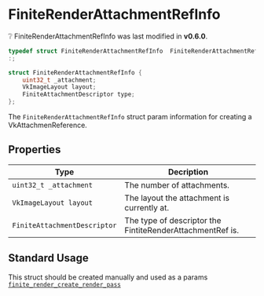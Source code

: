 # FiniteRenderAttachmentRefInfo 

<div class="alert alert-info part text-info">
❔  FiniteRenderAttachmentRefInfo was last modified in <b>v0.6.0</b>.
</div>

```c
typedef struct FiniteRenderAttachmentRefInfo  FiniteRenderAttachmentRefInfo
:;

struct FiniteRenderAttachmentRefInfo {
    uint32_t _attachment;
    VkImageLayout layout;
    FiniteAttachmentDescriptor type;
};


```

The `FiniteRenderAttachmentRefInfo` struct param information for creating a VkAttachmenReference.

## Properties

| Type | Decription |
| ---- | ---------- |
|`uint32_t _attachment`| The number of attachments. |
|`VkImageLayout layout`| The layout the attachment is currently at. |
|`FiniteAttachmentDescriptor`| The type of descriptor the FintiteRenderAttachmentRef is.|

## Standard Usage

This struct should be created manually and used as a params [`finite_render_create_render_pass`](../../functions/render/finite_render_create_render_pass)
